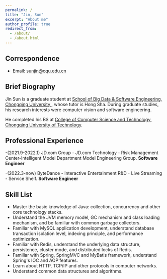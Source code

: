 ```yaml
---
permalink: /
title: "Jin, Sun"
excerpt: "About me"
author_profile: true
redirect_from: 
  - /about/
  - /about.html
---
```


## Correspondence

* Email: sunjin@cqu.edu.cn

## Brief Biography
Jin Sun is a graduate student at [School of Big Data & Software Engineering, Chongqing University ](http://www.cse.cqu.edu.cn/), whose tutor is Hong Sha. During graduate studies, his research interests were computer vision and software engineering.

He completed his BS at [College of Computer Science and Technology, Chongqing University of Technology](https://www.cqut.edu.cn/).

## Professional Experience
-(2021.9-2022.1) JD.com Group - JD.com Technology - Risk Management Center-Intelligent Model Department Model Engineering Group. **Software Engineer**

-(2022.3-now) ByteDance - Interactive Entertainment R&D - Live Streaming - Service Shelf. **Software Engineer**

## Skill List
- Master the basic knowledge of Java: collection, concurrency and other core technology stacks.
- Understand the JVM memory model, GC mechanism and class loading mechanism, and be familiar with common garbage collectors.
- Familiar with MySQL application development, understand database transaction isolation level, indexing principle, and performance optimization.
- Familiar with Redis, understand the underlying data structure, persistence, cluster mode, and distributed locks of Redis.
- Familiar with Spring, SpringMVC and MyBatis framework, understand Spring's IOC and AOP features.
- Learn about HTTP, TCP/IP and other protocols in computer networks.
- Understand common data structures and algorithms.
